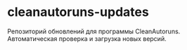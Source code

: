# cleanautoruns-updates
Репозиторий обновлений для программы CleanAutoruns. Автоматическая проверка и загрузка новых версий.
